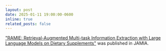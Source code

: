 ```yaml
---
layout: post
date: 2025-01-11 19:00:00-0600
inline: true
related_posts: false
---
```


<a href="https://academic.oup.com/jamia/advance-article/doi/10.1093/jamia/ocaf002/7951915?utm_source=advanceaccess&utm_campaign=jamia&utm_medium=email#500084341">"RAMIE: Retrieval-Augmented Multi-task Information Extraction with Large Language Models on Dietary Supplements"</a> was published in JAMIA.


